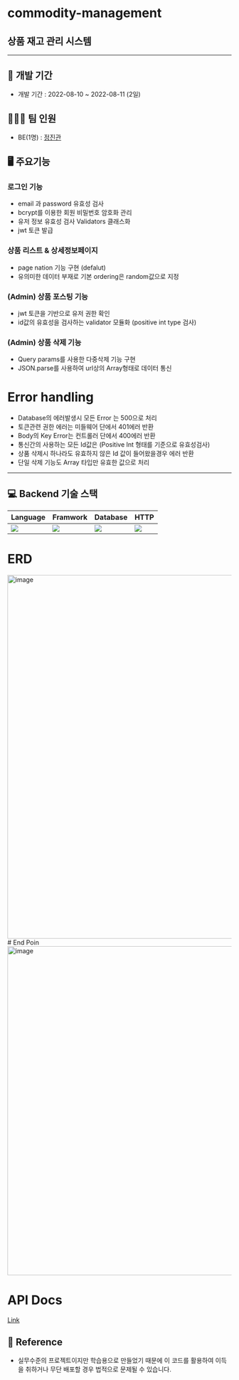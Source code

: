 # commodity-management

## 상품 재고 관리 시스템
----
## 📆 개발 기간
- 개발 기간 : 2022-08-10 ~ 2022-08-11 (2일)

## 🧑🏻‍💻 팀 인원
- BE(1명) : [정진관](https://github.com/dingwan0331) 

## 🖥 주요기능

### 로그인 기능
- email 과 password 유효성 검사
- bcrypt를 이용한 회원 비밀번호 암호화 관리
- 유저 정보 유효성 검사 Validators 클래스화
- jwt 토큰 발급

     
### 상품 리스트 & 상세정보페이지
- page nation 기능 구현 (defalut)
- 유의미한 데이터 부재로 기본 ordering은 random값으로 지정
     
### (Admin) 상품 포스팅 기능
- jwt 토큰을 기반으로 유저 권한 확인
- id값의 유효성을 검사하는 validator 모듈화 (positive int type 검사)

### (Admin) 상품 삭제 기능
- Query params를 사용한 다중삭제 기능 구현
- JSON.parse를 사용하여 url상의 Array형태로 데이터 통신

# Error handling
- Database의 에러발생시 모든 Error 는 500으로 처리
- 토큰관련 권한 에러는 미들웨어 단에서 401에러 반환
- Body의 Key Error는 컨트롤러 단에서 400에러 반환
- 통신간의 사용하는 모든 Id값은 (Positive Int 형태를 기준으로 유효성검사)
- 상품 삭제시 하나라도 유효하지 않은 Id 값이 들어왔을경우 에러 반환
- 단일 삭제 기능도 Array 타입만 유효한 값으로 처리
----
## 💻 Backend 기술 스택

<table style="border:0;">
    <thead>
        <tr>
            <th>Language</th>
            <th>Framwork</th>
            <th>Database</th>
            <th>HTTP</th>
        </tr>
    </thead>
    <tbody>
        <tr>
            <td><img src="https://img.shields.io/badge/node.js-339933?style=for-the-badge&logo=node&logoColor=white"></td>
            <td><img src="https://img.shields.io/badge/express-000000?style=for-the-badge&logo=express&logoColor=white"></td>
            <td><img src="https://img.shields.io/badge/mysql-4479A1?style=for-the-badge&logo=mysql&logoColor=black"></td>
            <td><img src="https://img.shields.io/badge/postman-FF6C37?style=for-the-badge&logo=postman&logoColor=white"></td>
        </tr>
    </tbody>
</table>


# ERD
<img width="818" alt="image" src="https://user-images.githubusercontent.com/100751719/184083190-dede668f-fc1f-498f-9bac-9eeef4a67e90.png">
# End Poin
<img width="740" alt="image" src="https://user-images.githubusercontent.com/100751719/184083243-3be2ffe5-62f6-4165-a520-bfe937b6e02a.png">

# API Docs
[Link](https://grey-crater-811570.postman.co/workspace/My-Workspace~1303e0ea-2786-4902-8534-ef9bb3e7ba17/documentation/21516218-3f811f62-f42c-422f-8ac7-41be73881633)
## 🔖 Reference
- 실무수준의 프로젝트이지만 학습용으로 만들었기 때문에 이 코드를 활용하여 이득을 취하거나 무단 배포할 경우 법적으로 문제될 수 있습니다.

